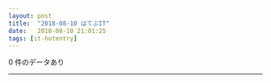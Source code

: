 ```yaml
---
layout: post
title:  "2018-08-10 はてぶIT"
date:   2018-08-10 21:01:25
tags: [it-hotentry]
---
```

0 件のデータあり

<hr>
